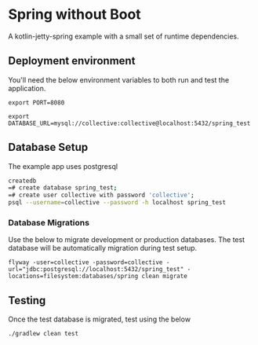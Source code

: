 # Spring without Boot

A kotlin-jetty-spring example with a small set of runtime dependencies.

## Deployment environment

You'll need the below environment variables to both run and test the application.

```
export PORT=8080

export DATABASE_URL=mysql://collective:collective@localhost:5432/spring_test
```

## Database Setup

The example app uses postgresql

```bash
createdb
=# create database spring_test;
=# create user collective with password 'collective';
psql --username=collective --password -h localhost spring_test
```

### Database Migrations

Use the below to migrate development or production databases. The test database will be automatically migration during test setup.

```
flyway -user=collective -password=collective -url="jdbc:postgresql://localhost:5432/spring_test" -locations=filesystem:databases/spring clean migrate
```

## Testing

Once the test database is migrated, test using the below

```
./gradlew clean test
```